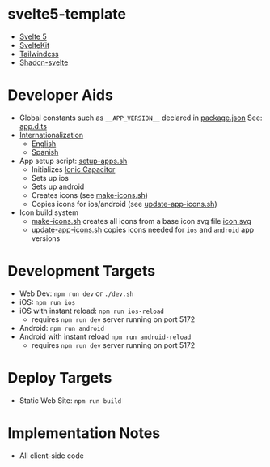 # svelte5-template

- [Svelte 5](https://svelte.dev/docs/svelte/overview)
- [SvelteKit](https://svelte.dev/docs/kit/introduction)
- [Tailwindcss](https://tailwindcss.com/docs/installation)
- [Shadcn-svelte](https://next.shadcn-svelte.com/docs)

# Developer Aids

- Global constants such as `__APP_VERSION__` declared in [package.json](/package.json) See: [app.d.ts](./src/app.d.ts)
- [Internationalization](./src/lib/i18n/index.ts)
    - [English](./src/lib/i18n/en.ts)
    - [Spanish](./src/lib/i18n/es.ts)
- App setup script: [setup-apps.sh](./setup-apps.sh)
    - Initializes [Ionic Capacitor](https://capacitorjs.com/docs/getting-started)
    - Sets up ios
    - Sets up android
    - Creates icons (see [make-icons.sh](./make-icons.sh))
    - Copies icons for ios/android (see [update-app-icons.sh](./update-app-icons.sh))
- Icon build system
    - [make-icons.sh](./make-icons.sh) creates all icons from a base icon svg file [icon.svg](./static/icon.svg)
    - [update-app-icons.sh](./update-app-icons.sh) copies icons needed for `ios` and `android` app versions

# Development Targets

- Web Dev: `npm run dev` or `./dev.sh`
- iOS: `npm run ios`
- iOS with instant reload: `npm run ios-reload`
    - requires `npm run dev` server running on port 5172
- Android: `npm run android`
- Android with instant reload `npm run android-reload`
    - requires `npm run dev` server running on port 5172

# Deploy Targets

- Static Web Site: `npm run build`

# Implementation Notes

- All client-side code
